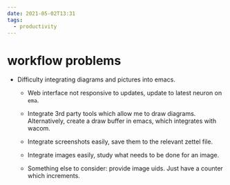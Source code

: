 ```yaml
---
date: 2021-05-02T13:31
tags: 
  - productivity
---
```


# workflow problems

- Difficulty integrating diagrams and pictures into emacs.

  - Web interface not responsive to updates, update to latest neuron on `ema`.
  
  - Integrate 3rd party tools which allow me to draw diagrams.
    Alternatively, create a draw buffer in emacs, which integrates with wacom.
    
  - Integrate screenshots easily, save them to the relevant zettel file.
  
  - Integrate images easily, study what needs to be done for an image.
  
  - Something else to consider: provide image uids. Just have a counter which increments.
